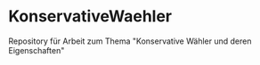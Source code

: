 # KonservativeWaehler
Repository für Arbeit zum Thema "Konservative Wähler und deren Eigenschaften"
